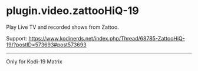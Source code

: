 # plugin.video.zattooHiQ-19
Play Live TV and recorded shows from Zattoo.

Support: https://www.kodinerds.net/index.php/Thread/68785-ZattooHiQ-19/?postID=573693#post573693
***
Only for Kodi-19 Matrix

